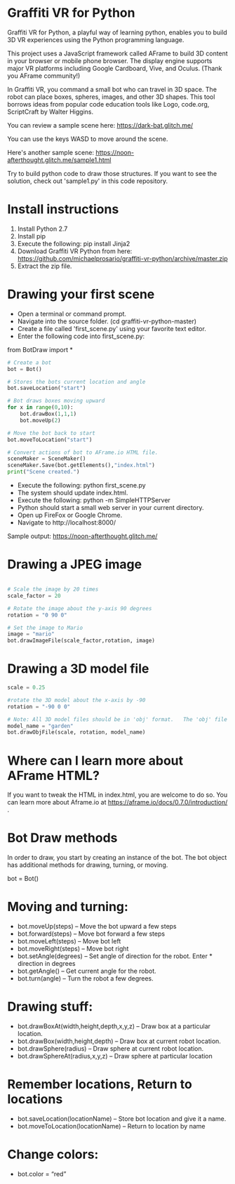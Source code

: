 # Graffiti VR for Python

Graffiti VR for Python, a playful way of learning python, enables you to build 3D VR experiences using the Python programming language.  

This project uses a JavaScript framework called AFrame to build 3D content in your browser or mobile phone browser. The display engine supports major VR platforms including Google Cardboard, Vive, and Oculus. (Thank you AFrame community!)

In Graffiti VR, you command a small bot who can travel in 3D space. The robot can place boxes, spheres, images, and other 3D shapes. This tool borrows ideas from popular code education tools like Logo, code.org, ScriptCraft by Walter Higgins.

You can review a sample scene here: https://dark-bat.glitch.me/

You can use the keys WASD to move around the scene.

Here's another sample scene:
https://noon-afterthought.glitch.me/sample1.html

Try to build python code to draw those structures.  If you want to see the solution, check out 'sample1.py' in this code repository. 

# Install instructions

1. Install Python 2.7
2. Install pip
3. Execute the following: pip install Jinja2
4. Download Graffiti VR Python from here:  https://github.com/michaelprosario/graffiti-vr-python/archive/master.zip
5. Extract the zip file.

# Drawing your first scene

* Open a terminal or command prompt.
* Navigate into the source folder. (cd graffiti-vr-python-master)
* Create a file called 'first_scene.py' using your favorite text editor.
* Enter the following code into first_scene.py:

from BotDraw import *

```python
# Create a bot
bot = Bot()

# Stores the bots current location and angle
bot.saveLocation("start")

# Bot draws boxes moving upward
for x in range(0,10):
	bot.drawBox(1,1,1)
	bot.moveUp(2)

# Move the bot back to start
bot.moveToLocation("start")

# Convert actions of bot to AFrame.io HTML file.  
sceneMaker = SceneMaker()
sceneMaker.Save(bot.getElements(),"index.html")
print("Scene created.")
```

* Execute the following: python first_scene.py
* The system should update index.html.
* Execute the following: python -m SimpleHTTPServer
* Python should start a small web server in your current directory.
* Open up FireFox or Google Chrome.
* Navigate to http://localhost:8000/

Sample output: https://noon-afterthought.glitch.me/

# Drawing a JPEG image

```python

# Scale the image by 20 times
scale_factor = 20

# Rotate the image about the y-axis 90 degrees
rotation = "0 90 0"

# Set the image to Mario
image = "mario" 
bot.drawImageFile(scale_factor,rotation, image)
```
# Drawing a 3D model file 

```python
scale = 0.25

#rotate the 3D model about the x-axis by -90
rotation = "-90 0 0"

# Note: All 3D model files should be in 'obj' format.   The 'obj' file and 'mtl' file should be located in the models folder.
model_name = "garden"
bot.drawObjFile(scale, rotation, model_name)
```
# Where can I learn more about AFrame HTML?

If you want to tweak the HTML in index.html, you are welcome to do so.   You can learn more about Aframe.io at https://aframe.io/docs/0.7.0/introduction/ .

# Bot Draw methods

In order to draw, you start by creating an instance of the bot. The bot object has additional methods for drawing, turning, or moving.

bot = Bot()

# Moving and turning:

* bot.moveUp(steps) – Move the bot upward a few steps
* bot.forward(steps) – Move bot forward a few steps
* bot.moveLeft(steps) – Move bot left
* bot.moveRight(steps) – Move bot right
* bot.setAngle(degrees) – Set angle of direction for the robot. Enter * direction in degrees
* bot.getAngle() – Get current angle for the robot.
* bot.turn(angle) – Turn the robot a few degrees.

# Drawing stuff:

* bot.drawBoxAt(width,height,depth,x,y,z) – Draw box at a particular location.
* bot.drawBox(width,height,depth) – Draw box at current robot location.
* bot.drawSphere(radius) – Draw sphere at current robot location.
* bot.drawSphereAt(radius,x,y,z) – Draw sphere at particular location

# Remember locations, Return to locations

* bot.saveLocation(locationName) – Store bot location and give it a name.
* bot.moveToLocation(locationName) – Return to location by name

# Change colors:

* bot.color = “red”






 

